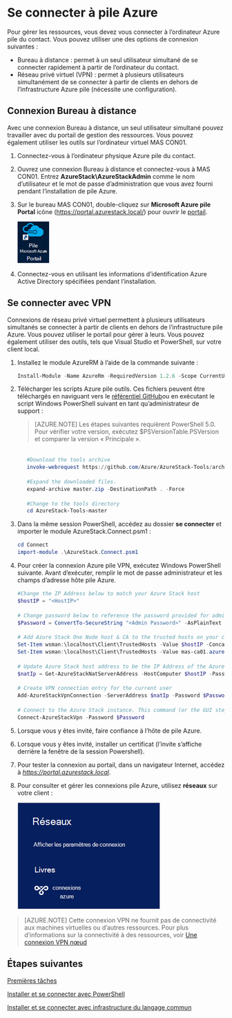 <properties
    pageTitle="Se connecter à pile Azure | Microsoft Azure"
    description="Découvrez comment connecter Azure pile"
    services="azure-stack"
    documentationCenter=""
    authors="ErikjeMS"
    manager="byronr"
    editor=""/>

<tags
    ms.service="azure-stack"
    ms.workload="na"
    ms.tgt_pltfrm="na"
    ms.devlang="na"
    ms.topic="get-started-article"
    ms.date="10/18/2016"
    ms.author="erikje"/>

# <a name="connect-to-azure-stack"></a>Se connecter à pile Azure
Pour gérer les ressources, vous devez vous connecter à l’ordinateur Azure pile du contact. Vous pouvez utiliser une des options de connexion suivantes :

 - Bureau à distance : permet à un seul utilisateur simultané de se connecter rapidement à partir de l’ordinateur du contact.
 - Réseau privé virtuel (VPN) : permet à plusieurs utilisateurs simultanément de se connecter à partir de clients en dehors de l’infrastructure Azure pile (nécessite une configuration).

## <a name="connect-with-remote-desktop"></a>Connexion Bureau à distance
Avec une connexion Bureau à distance, un seul utilisateur simultané pouvez travailler avec du portail de gestion des ressources. Vous pouvez également utiliser les outils sur l’ordinateur virtuel MAS CON01.

1.  Connectez-vous à l’ordinateur physique Azure pile du contact.

2.  Ouvrez une connexion Bureau à distance et connectez-vous à MAS CON01. Entrez **AzureStack\AzureStackAdmin** comme le nom d’utilisateur et le mot de passe d’administration que vous avez fourni pendant l’installation de pile Azure.  

3.  Sur le bureau MAS CON01, double-cliquez sur **Microsoft Azure pile Portal** icône (https://portal.azurestack.local/) pour ouvrir le [portail](azure-stack-key-features.md#portal).

    ![Icône portail pile Azure](media/azure-stack-connect-azure-stack/image2.png)

4.  Connectez-vous en utilisant les informations d’identification Azure Active Directory spécifiées pendant l’installation.

## <a name="connect-with-vpn"></a>Se connecter avec VPN
Connexions de réseau privé virtuel permettent à plusieurs utilisateurs simultanés se connecter à partir de clients en dehors de l’infrastructure pile Azure. Vous pouvez utiliser le portail pour gérer à leurs. Vous pouvez également utiliser des outils, tels que Visual Studio et PowerShell, sur votre client local.

1.  Installez le module AzureRM à l’aide de la commande suivante :
   
    ```PowerShell
    Install-Module -Name AzureRm -RequiredVersion 1.2.6 -Scope CurrentUser
    ```   
   
2. Télécharger les scripts Azure pile outils.  Ces fichiers peuvent être téléchargés en naviguant vers le [référentiel GitHub](https://github.com/Azure/AzureStack-Tools)ou en exécutant le script Windows PowerShell suivant en tant qu’administrateur de support :
    
    >[AZURE.NOTE]  Les étapes suivantes requièrent PowerShell 5.0.  Pour vérifier votre version, exécutez $PSVersionTable.PSVersion et comparer la version « Principale ».  

    ```PowerShell
       
       #Download the tools archive
       invoke-webrequest https://github.com/Azure/AzureStack-Tools/archive/master.zip -OutFile master.zip

       #Expand the downloaded files. 
       expand-archive master.zip -DestinationPath . -Force

       #Change to the tools directory
       cd AzureStack-Tools-master
    ````

3.  Dans la même session PowerShell, accédez au dossier **se connecter** et importer le module AzureStack.Connect.psm1 :

    ```PowerShell
    cd Connect
    import-module .\AzureStack.Connect.psm1
    ```

4.  Pour créer la connexion Azure pile VPN, exécutez Windows PowerShell suivante. Avant d’exécuter, remplir le mot de passe administrateur et les champs d’adresse hôte pile Azure. 
    
    ```PowerShell
    #Change the IP Address below to match your Azure Stack host
    $hostIP = "<HostIP>"

    # Change password below to reference the password provided for administrator during Azure Stack installation
    $Password = ConvertTo-SecureString "<Admin Password>" -AsPlainText -Force

    # Add Azure Stack One Node host & CA to the trusted hosts on your client computer
    Set-Item wsman:\localhost\Client\TrustedHosts -Value $hostIP -Concatenate
    Set-Item wsman:\localhost\Client\TrustedHosts -Value mas-ca01.azurestack.local -Concatenate  

    # Update Azure Stack host address to be the IP Address of the Azure Stack POC Host
    $natIp = Get-AzureStackNatServerAddress -HostComputer $hostIP -Password $Password

    # Create VPN connection entry for the current user
    Add-AzureStackVpnConnection -ServerAddress $natIp -Password $Password

    # Connect to the Azure Stack instance. This command (or the GUI steps in step 5) can be used to reconnect
    Connect-AzureStackVpn -Password $Password 
    ```

5. Lorsque vous y êtes invité, faire confiance à l’hôte de pile Azure.

6. Lorsque vous y êtes invité, installer un certificat (l’invite s’affiche derrière la fenêtre de la session Powershell).

7. Pour tester la connexion au portail, dans un navigateur Internet, accédez à *https://portal.azurestack.local*.

8. Pour consulter et gérer les connexions pile Azure, utilisez **réseaux** sur votre client :

    ![Image du réseau connecter menu dans Windows 10](media/azure-stack-connect-azure-stack/image1.png)

>[AZURE.NOTE] Cette connexion VPN ne fournit pas de connectivité aux machines virtuelles ou d’autres ressources. Pour plus d’informations sur la connectivité à des ressources, voir [Une connexion VPN nœud](azure-stack-create-vpn-connection-one-node-tp2.md)


## <a name="next-steps"></a>Étapes suivantes
[Premières tâches](azure-stack-first-scenarios.md)

[Installer et se connecter avec PowerShell](azure-stack-connect-powershell.md)

[Installer et se connecter avec infrastructure du langage commun](azure-stack-connect-cli.md)


